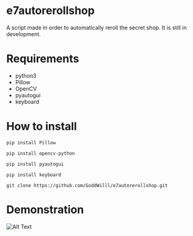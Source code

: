 # e7autorerollshop
A script made in order to automatically reroll the secret shop.
It is still in development.

# Requirements
- python3
- Pillow
- OpenCV
- pyautogui
- keyboard

# How to install
```
pip install Pillow
```
```
pip install opencv-python
```
```
pip install pyautogui
```
```
pip install keyboard
```
```
git clone https://github.com/GoddWilll/e7autorerollshop.git
```

# Demonstration
![Alt Text](https://i.ibb.co/x28gVbp/ezgif-7-d60ef77a9b.gif)
